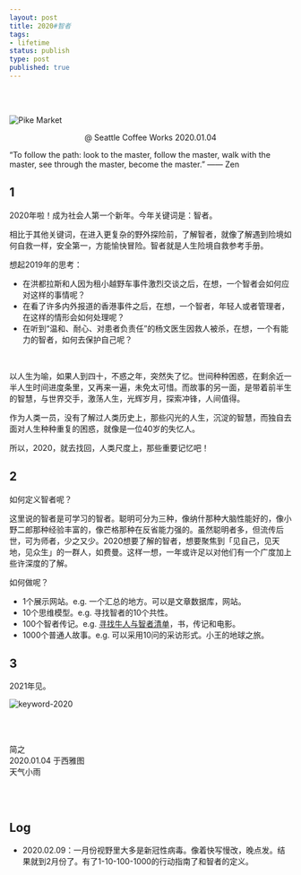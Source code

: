 ```yaml
--- 
layout: post
title: 2020#智者
tags: 
- lifetime
status: publish
type: post
published: true
---
```


<br>
<br>

![Pike Market](https://i.imgur.com/w7joSGK.jpg)
<center> @ Seattle Coffee Works 2020.01.04 </center>


“To follow the path: look to the master, follow the master, walk with the master, see through the master, become the master.” —— Zen

## 1

2020年啦！成为社会人第一个新年。今年关键词是：智者。

相比于其他关键词，在进入更复杂的野外探险前，了解智者，就像了解遇到险境如何自救一样，安全第一，方能愉快冒险。智者就是人生险境自救参考手册。

想起2019年的思考：

* 在洪都拉斯和人因为租小越野车事件激烈交谈之后，在想，一个智者会如何应对这样的事情呢？ 
* 在看了许多内外报道的香港事件之后，在想，一个智者，年轻人或者管理者，在这样的情形会如何处理呢？
* 在听到“温和、耐心、对患者负责任”的杨文医生因救人被杀，在想，一个有能力的智者，如何去保护自己呢？

<br>

以人生为喻，如果人到四十，不惑之年，突然失了忆。世间种种困惑，在剩余近一半人生时间进度条里，又再来一遍，未免太可惜。而故事的另一面，是带着前半生的智慧，与世界交手，激荡人生，光辉岁月，探索冲锋，人间值得。

作为人类一员，没有了解过人类历史上，那些闪光的人生，沉淀的智慧，而独自去面对人生种种重复的困惑，就像是一位40岁的失忆人。

所以，2020，就去找回，人类尺度上，那些重要记忆吧！

## 2


如何定义智者呢？

这里说的智者是可学习的智者。聪明可分为三种，像纳什那种大脑性能好的，像小野二郎那种经验丰富的，像芒格那种在反省能力强的。虽然聪明者多，但流传后世，可为师者，少之又少。2020想要了解的智者，想要聚焦到「见自己，见天地，见众生」的一群人，如费曼。这样一想，一年或许足以对他们有一个广度加上些许深度的了解。

如何做呢？

* 1个展示网站。e.g. 一个汇总的地方。可以是文章数据库，网站。
* 10个思维模型。e.g. 寻找智者的10个共性。
* 100个智者传记。e.g. [寻找牛人与智者清单](https://www.douban.com/doulist/3217178/)，书，传记和电影。
* 1000个普通人故事。e.g. 可以采用10问的采访形式。小王的地球之旅。

## 3

2021年见。

![keyword-2020](https://i.imgur.com/IfsvSdH.png)




<br>
<br>

简之           
2020.01.04 于西雅图<br>
天气小雨


<br>
<br>


## Log

- 2020.02.09：一月份视野里大多是新冠性病毒。像着快写慢改，晚点发。结果就到2月份了。有了1-10-100-1000的行动指南了和智者的定义。

